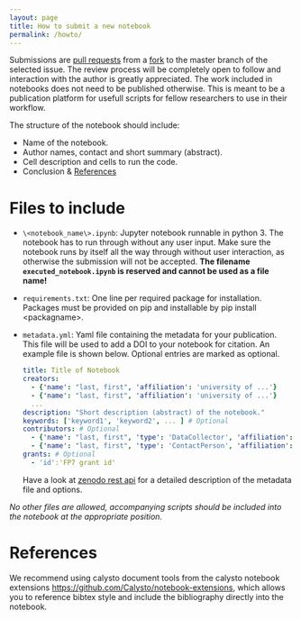 ```yaml
---
layout: page
title: How to submit a new notebook
permalink: /howto/
---
```


Submissions are [pull requests](https://help.github.com/articles/about-pull-requests/) from a [fork](https://guides.github.com/activities/forking/) to the master branch of the selected issue. The review process will be completely open to follow and interaction with the author is greatly appreciated. The work included in notebooks does not need to be published otherwise. This is meant to be a publication platform for usefull scripts for fellow researchers to use in their workflow.

The structure of the notebook should include:

 - Name of the notebook.
 - Author names, contact and short summary (abstract).
 - Cell description and cells to run the code. 
 - Conclusion \& [References](#References)

# Files to include

- `\<notebook_name\>.ipynb`:
  Jupyter notebook runnable in python 3. 
  The notebook has to run through without any user input. 
  Make sure the notebook runs by itself all the way through without user interaction, as otherwise the submission will not be accepted.
  **The filename `executed_notebook.ipynb` is reserved and cannot be used as a file name!**
- `requirements.txt`:
  One line per required package for installation. Packages must be provided on pip and installable by pip install \<packagname\>.
- `metadata.yml`:
  Yaml file containing the metadata for your publication. This file will be used to add a DOI to your notebook for citation. An example file is shown below. Optional entries are marked as optional.
   
  ```yaml
  title: Title of Notebook
  creators:
    - {'name': "last, first", 'affiliation': 'university of ...'}
    - {'name': "last, first", 'affiliation': 'university of ...'}
    ...
  description: "Short description (abstract) of the notebook."
  keywords: ['keyword1', 'keyword2', ... ] # Optional
  contributors: # Optional
    - {'name': "last, first", 'type': 'DataCollector', 'affiliation': 'university of ...'}
    - {'name': "last, first", 'type': 'ContactPerson', 'affiliation': 'university of ...'}
  grants: # Optional
    - 'id':'FP7 grant id'
  ```
  Have a look at [zenodo rest api](http://developers.zenodo.org/#restapi-rep-meta) for a detailed description of the metadata file and options.

*No other files are allowed, accompanying scripts should be included into the notebook at the appropriate position.*
  
# References
We recommend using calysto document tools from the calysto notebook extensions https://github.com/Calysto/notebook-extensions, which allows you to reference bibtex style and include the bibliography directly into the notebook. 